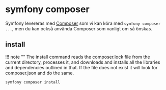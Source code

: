 # symfony <b>composer</b>

Symfony levereras med [Composer](https://getcomposer.org/) som vi kan köra med `symfony composer ...`, men du kan också använda Composer som vanligt om så önskas.

## install

!!! note ""
    The install command reads the composer.lock file from the current directory, processes it, and downloads and installs all the libraries and dependencies outlined in that. If the file does not exist it will look for composer.json and do the same.


```bash linenums="0"
symfony composer install
```